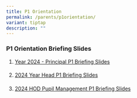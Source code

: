 ```yaml
---
title: P1 Orientation
permalink: /parents/p1orientation/
variant: tiptap
description: ""
---
```

<h3><strong>P1 Orientation Briefing Slides</strong></h3><p></p><ol data-tight="true" class="tight"><li><p><a href="/files/P1 Orientation Briefing Slides/Principal_P1_Briefing_2024.pdf" rel="noopener noreferrer nofollow" target="_blank">Year 2024 - Principal P1 Briefing Slides</a></p><h4></h4></li><li><p><a href="/files/P1 Orientation Briefing Slides/Year_Head_Briefing_slides.pdf" rel="noopener noreferrer nofollow" target="_blank">2024 Year Head P1 Briefing Slides</a></p><h4></h4></li><li><p><a href="/files/P1 Orientation Briefing Slides/HOD_Pupil_Management_P1_Briefing_2024.pdf" rel="noopener noreferrer nofollow" target="_blank">2024 HOD Pupil Management P1 Briefing Slides</a></p></li></ol><p></p>